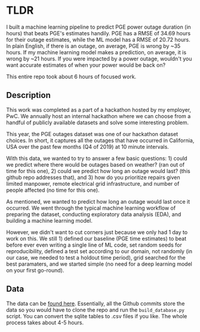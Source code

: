# TLDR
I built a machine learning pipeline to predict PGE power outage duration (in hours) that beats PGE's estimates handily. PGE has a RMSE of 34.69 hours for their outage estimates, while the ML model has a RMSE of 20.72 hours. In plain English, if there is an outage, on average, PGE is wrong by ~35 hours. If my machine learning model makes a prediction, on average, it is wrong by ~21 hours. If you were impacted by a power outage, wouldn't you want accurate estimates of when your power would be back on?

This entire repo took about 6 hours of focused work.


## Description
This work was completed as a part of a hackathon hosted by my employer, PwC. We annually host an internal hackathon where we can choose from a handful of publicly available datasets and solve some interesting problem.

This year, the PGE outages dataset was one of our hackathon dataset choices. In short, it captures all the outages that have occurred in California, USA over the past few months (Q4 of 2019) at 10 minute intervals.

With this data, we wanted to try to answer a few basic questions: 1) could we predict where there would be outages based on weather? (ran out of time for this one), 2) could we predict how long an outage would last? (this github repo addresses that), and 3) how do you prioritize repairs given limited manpower, remote electrical grid infrastructure, and number of people affected (no time for this one).

As mentioned, we wanted to predict how long an outage would last once it occurred. We went through the typical machine learning workflow of preparing the dataset, conducting exploratory data analysis (EDA), and building a machine learning model.

However, we didn't want to cut corners just because we only had 1 day to work on this. We still 1) defined our baseline (PGE time estimates) to beat before ever even writing a single line of ML code, set random seeds for reproducibility, defined a test set according to our domain, not randomly (in our case, we needed to test a holdout time period), grid searched for the best paramaters, and we started simple (no need for a deep learning model on your first go-round).

## Data
The data can be [found here](https://github.com/simonw/pge-outages). Essentially, all the Github commits store the data so you would have to clone the repo and run the `build_database.py` script. You can convert the sqlite tables to .csv files if you like. The whole process takes about 4-5 hours.
